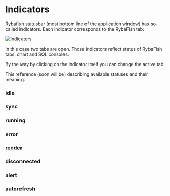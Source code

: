 # Indicators
Rybafish statusbar (most bottom line of the application window) has so-called indicators. Each indicator corresponds to the RybaFish tab:

![Indicators](https://www.rybafish.net/img/ind_00_example.png)

In this case two tabs are open. Those indicators reflect status of RybaFish tabs: chart and SQL consoles.

By the way by clicking on the indicator itself you can change the active tab.

This reference (soon will be) describing available statuses and their meaning.

### idle

### sync

### running

### error

### render

### disconnected

### alert

### autorefresh
